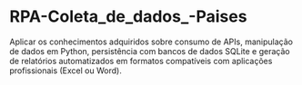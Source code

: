 # RPA-Coleta_de_dados_-Paises
Aplicar os conhecimentos adquiridos sobre consumo de APIs, manipulação de dados em Python, persistência com bancos de dados SQLite e geração de relatórios automatizados em formatos compatíveis com aplicações profissionais (Excel ou Word).
